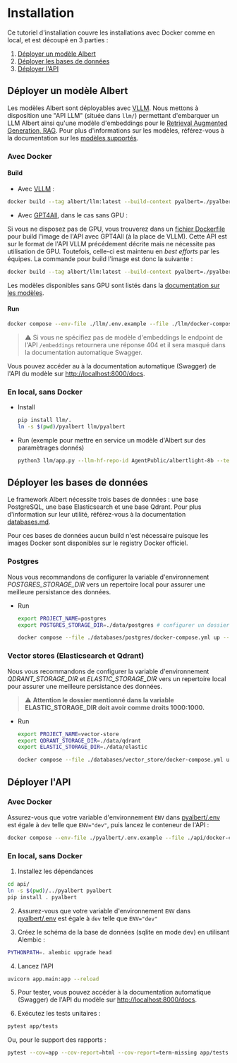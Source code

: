 # Installation

Ce tutoriel d'installation couvre les installations avec Docker comme en local, et est découpé en 3 parties :
1. [Déployer un modèle Albert](#déployer-un-modèle-albert)
2. [Déployer les bases de données](#déployer-les-bases-de-données)
3. [Déployer l'API](#déployer-lapi)

## Déployer un modèle Albert

Les modèles Albert sont déployables avec [VLLM](https://docs.vllm.ai/en/latest/). Nous mettons à disposition une "API LLM" (située dans `llm/`) permettant d'embarquer un LLM Albert ainsi qu'une modèle d'embeddings pour le [Retrieval Augmented Generation, RAG](https://en.wikipedia.org/wiki/Prompt_engineering#Retrieval-augmented_generation).
Pour plus d'informations sur les modèles, référez-vous à la documentation sur les [modèles supportés](./models.md).

### Avec Docker

#### Build

* Avec [VLLM](https://docs.vllm.ai/en/latest/) :

```bash
docker build --tag albert/llm:latest --build-context pyalbert=./pyalbert --file ./llm/Dockerfile ./llm
```

* Avec [GPT4All](https://gpt4all.io/), dans le cas sans GPU :

Si vous ne disposez pas de GPU, vous trouverez dans un [fichier Dockerfile](../../contrib/gpt4all/Dockerfile) pour build l'image de l'API avec GPT4All (à la place de VLLM). Cette API est sur le format de l'API VLLM précédement décrite mais ne nécessite pas utilisation de GPU. Toutefois, celle-ci est maintenu en *best efforts* par les équipes.
La commande pour build l'image est donc la suivante :

```bash
docker build --tag albert/llm:latest --build-context pyalbert=./pyalbert --file ./contrib/gpt4all/Dockerfile ./contrib/gpt4all
```

Les modèles disponibles sans GPU sont listés dans la [documentation sur les modèles](./models.md).

#### Run

```bash
docker compose --env-file ./llm/.env.example --file ./llm/docker-compose.yml up --detach
```

> ⚠️ Si vous ne spécifiez pas de modèle d'embeddings le endpoint de l'API `/embeddings` retournera une réponse 404 et il sera masqué dans la documentation automatique Swagger.

Vous pouvez accéder au à la documentation automatique (Swagger) de l'API du modèle sur [http://localhost:8000/docs](http://localhost:8000/docs).


### En local, sans Docker

* Install
    ```bash
    pip install llm/.
    ln -s $(pwd)/pyalbert llm/pyalbert
    ```

* Run (exemple pour mettre en service un modèle d'Albert sur des paramètrages donnés)

    ```bash
    python3 llm/app.py --llm-hf-repo-id AgentPublic/albertlight-8b --tensor-parallel-size 1 --gpu-memory-utilization 0.4 --models-dir ~/_models --host 0.0.0.0 --port 8088
    ```


## Déployer les bases de données 

Le framework Albert nécessite trois bases de données : une base PostgreSQL, une base Elasticsearch et une base Qdrant. Pour plus d'information sur leur utilité, référez-vous à la documentation [databases.md](./databases.md).

Pour ces bases de données aucun build n'est nécessaire puisque les images Docker sont disponibles sur le registry Docker officiel.

### Postgres

Nous vous recommandons de configurer la variable d'environnement *POSTGRES_STORAGE_DIR* vers un repertoire local pour assurer une meilleure persistance des données.

* Run

    ```bash
    export PROJECT_NAME=postgres
    export POSTGRES_STORAGE_DIR=./data/postgres # configurer un dossier local

    docker compose --file ./databases/postgres/docker-compose.yml up --detach
    ```

### Vector stores (Elasticsearch et Qdrant)

Nous vous recommandons de configurer la variable d'environnement *QDRANT_STORAGE_DIR* et *ELASTIC_STORAGE_DIR* vers un repertoire local pour assurer une meilleure persistance des données.

> ⚠️ **Attention le dossier mentionné dans la variable ELASTIC_STORAGE_DIR doit avoir comme droits 1000:1000.** 

* Run
    ```bash
    export PROJECT_NAME=vector-store
    export QDRANT_STORAGE_DIR=./data/qdrant
    export ELASTIC_STORAGE_DIR=./data/elastic

    docker compose --file ./databases/vector_store/docker-compose.yml up --detach
    ```

## Déployer l'API

### Avec Docker

Assurez-vous que votre variable d'environnement `ENV` dans [pyalbert/.env](../pyalbert/.env) est égale à `dev` telle que `ENV="dev"`, puis lancez le conteneur de l'API :

```bash
docker compose --env-file ./pyalbert/.env.example --file ./api/docker-compose.yml up --detach
```

### En local, sans Docker

1. Installez les dépendances

```bash
cd api/
ln -s $(pwd)/../pyalbert pyalbert
pip install . pyalbert
```

2. Assurez-vous que votre variable d'environnement `ENV` dans [pyalbert/.env](../pyalbert/.env) est égale à `dev` telle que `ENV="dev"`


3. Créez le schéma de la base de données (sqlite en mode dev) en utilisant Alembic :

```bash
PYTHONPATH=. alembic upgrade head
```

4. Lancez l'API

```bash
uvicorn app.main:app --reload
```

5. Pour tester, vous pouvez accéder à la documentation automatique (Swagger) de l'API du modèle sur [http://localhost:8000/docs](http://localhost:8000/docs).

6. Exécutez les tests unitaires :

```bash
pytest app/tests
```

Ou, pour le support des rapports :

```bash
pytest --cov=app --cov-report=html --cov-report=term-missing app/tests
```

